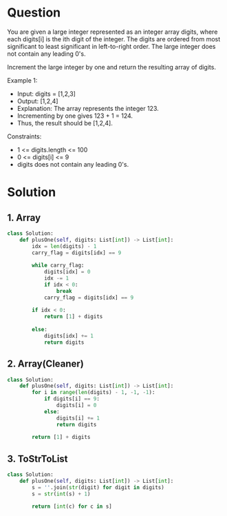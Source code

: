 # Question
You are given a large integer represented as an integer array digits, where each digits[i] is the ith digit of the integer. The digits are ordered from most significant to least significant in left-to-right order. The large integer does not contain any leading 0's.

Increment the large integer by one and return the resulting array of digits.

Example 1:
* Input: digits = [1,2,3]
* Output: [1,2,4]
* Explanation: The array represents the integer 123.
* Incrementing by one gives 123 + 1 = 124.
* Thus, the result should be [1,2,4].

Constraints:
* 1 <= digits.length <= 100
* 0 <= digits[i] <= 9
* digits does not contain any leading 0's.

# Solution
## 1. Array
```python
class Solution:
    def plusOne(self, digits: List[int]) -> List[int]:
        idx = len(digits) - 1
        carry_flag = digits[idx] == 9
        
        while carry_flag:
            digits[idx] = 0
            idx -= 1
            if idx < 0:
                break
            carry_flag = digits[idx] == 9
        
        if idx < 0:
            return [1] + digits
            
        else:
            digits[idx] += 1
            return digits
```
## 2. Array(Cleaner)
```python
class Solution:
    def plusOne(self, digits: List[int]) -> List[int]:
        for i in range(len(digits) - 1, -1, -1):
            if digits[i] == 9:
                digits[i] = 0
            else:
                digits[i] += 1
                return digits
        
        return [1] + digits
```
## 3. ToStrToList
```python
class Solution:
    def plusOne(self, digits: List[int]) -> List[int]:
        s = ''.join(str(digit) for digit in digits)
        s = str(int(s) + 1)
        
        return [int(c) for c in s]
```
